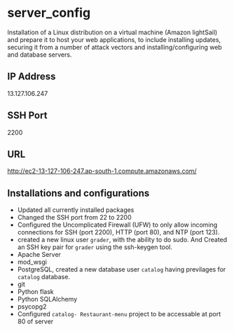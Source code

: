 # server_config
Installation of a Linux distribution on a virtual machine (Amazon lightSail) and prepare it to host your web applications, to include installing updates, securing it from a number of attack vectors and installing/configuring web and database servers.

## IP Address
13.127.106.247

## SSH Port
2200

## URL
http://ec2-13-127-106-247.ap-south-1.compute.amazonaws.com/

## Installations and configurations
- Updated all currently installed packages
- Changed the SSH port from 22 to 2200
- Configured the Uncomplicated Firewall (UFW) to only allow incoming connections for SSH (port 2200), HTTP (port 80), and NTP (port 123).
- created a new linux user `grader`, with the ability to do sudo. And Created an SSH key pair for `grader` using the ssh-keygen tool.
- Apache Server
- mod_wsgi
- PostgreSQL, created a new database user `catalog` having previlages for `catalog` database.
- git
- Python flask
- Python SQLAlchemy
- psycopg2
- Configured `catalog- Restaurant-menu` project to be accessable at port 80 of server
